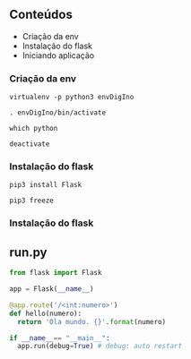 ## Conteúdos
- Criação da env
- Instalação do flask
- Iniciando aplicação 


### Criação da env
```
virtualenv -p python3 envDigIno

. envDigIno/bin/activate

which python

deactivate
```
### Instalação do flask
```
pip3 install Flask

pip3 freeze
```
### Instalação do flask

## run.py
```py
from flask import Flask

app = Flask(__name__)

@app.route('/<int:numero>')
def hello(numero):
  return 'Ola mundo. {}'.format(numero)

if __name__== "__main__":
  app.run(debug=True) # debug: auto restart
```

